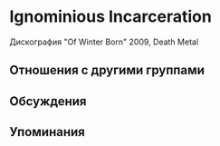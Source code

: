# Ignominious Incarceration

Дискография
"Of Winter Born" 2009, Death Metal

## Отношения с другими группами


## Обсуждения


## Упоминания

